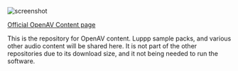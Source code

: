 ![screenshot](https://raw.github.com/harryhaaren/openAV-Content/master/.image/openAVcontent.png "OpenAV Content")

[Official OpenAV Content page](http://openavproductions.com/content "OpenAV Content")

This is the repository for OpenAV content.
Luppp sample packs, and various other audio content
will be shared here. It is not part of the other
repositories due to its download size, and it not
being needed to run the software.
